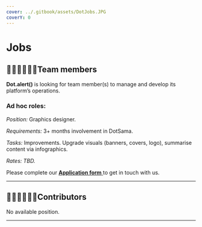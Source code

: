 ```yaml
---
cover: ../.gitbook/assets/DotJobs.JPG
coverY: 0
---
```


# Jobs

## 👩🏿‍💻👨🏼‍💻**Team members**

**Dot.alert()** is looking for team member(s) to manage and develop its platform’s operations.

### Ad hoc roles:

_Position:_ Graphics designer.

_Requirements:_ 3+ months involvement in DotSama.

_Tasks:_ Improvements. Upgrade visuals (banners, covers, logo), summarise content via infographics.

_Rates: TBD._



Please complete our [**Application form** ](https://forms.gle/rdpbd6sQNYMoui1w9)to get in touch with us.

****

## 👨🏻‍💼👩🏾‍💼Contributors

No available position.

****
